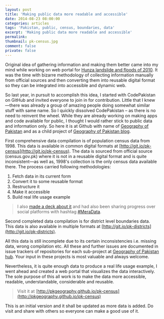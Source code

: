 ```yaml
---
layout: post
title: 'Making public data more readable and accessible'
date: 2014-08-23 08:00:00
categories: articles
tags: 'Pakistan, public, census, boundaries, data'
excerpt: 'Making public data more readable and accessible'
permalink:
thumbnail: pk-census.jpg
comment: false
private: false
---
```


Original idea of gathering information and making them better came into my mind while working on web portal for [Hunza landslide and floods of 2010](http://local.com.pk). It was the time with bizarre methodology of collecting information manually from official sources and then converting them into reusable digital format so they can be integrated into accessible and dynamic web.

So last year, in pursuit to accomplish this idea, I started with CodePakistan on GitHub and invited everyone to join in for contribution. Little that I knew—there was already a group of amazing people doing somewhat similar stuff with same name. So I quickly dissolved CodePakistan – as there is no need to reinvent the wheel. While they are already working on making apps and code available for public, I thought I would rather stick to public data and information only. So here it is at Github with name of [Geography of Pakistan](https://github.com/pkgeography) and as a child project of [Geography of Pakistan blog](http://geography.pk).

First comprehensive data compilation is of population census data from 1998. This data is available in common digital formats at [http://git.io/pk-census](http://git.io/pk-census). The data is sourced from official source (census.gov.pk) where it is not in a reusable digital format and is quite inconsistent—as well as, 1998's collection is the only census data available there. The process carried following methodologies:

1. Fetch data in its current form
2. Convert it to some reusable format
3. Restructure it
4. Make it accessible
5. Build real life usage example

> I also [made a deck about it](https://speakerdeck.com/jabranr/pakistan-census-data) and had also been sharing progress over social platforms with hashtag [#MeraData](https://twitter.com/search?q=%23MeraData).

Second completed data compilation is for district level boundaries data. This data is also available in multiple formats at [http://git.io/pk-districts](http://git.io/pk-districts).

All this data is still incomplete due to its certain inconsistencies i.e. missing data, wrong compilation etc. All these and further issues are documented in issue trackers of repositories for each sub-project at [Geography of Pakistan hub](https://github.com/pkgeography). Your input in these projects is most valuable and always welcome.

Nevertheless, it is quite enough data to produce a real life usage example, I went ahead and created a web portal that visualizes the data interactively. The sole purpose of this all work is to make the data more accessible, readable, understandable, considerable and reusable.

> Visit it at [http://pkgeography.github.io/pk-census](http://pkgeography.github.io/pk-census)

This is an initial version and it shall be updated as more data is added. Do visit and share with others so everyone can make a good use of it.
